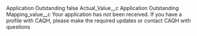 <?xml version="1.0" encoding="UTF-8"?>
<CustomMetadata xmlns="http://soap.sforce.com/2006/04/metadata" xmlns:xsi="http://www.w3.org/2001/XMLSchema-instance" xmlns:xsd="http://www.w3.org/2001/XMLSchema">
    <label>Application Outstanding</label>
    <protected>false</protected>
    <values>
        <field>Actual_Value__c</field>
        <value xsi:type="xsd:string">Application Outstanding</value>
    </values>
    <values>
        <field>Mapping_value__c</field>
        <value xsi:type="xsd:string">Your application has not been received.  If you have a profile with CAQH, please make the required updates or contact CAQH with questions</value>
    </values>
</CustomMetadata>
